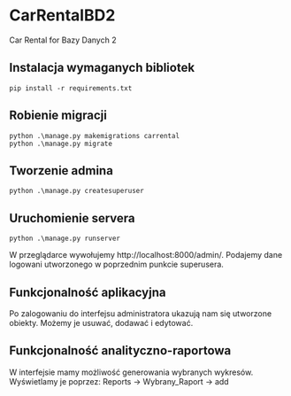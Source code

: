 # CarRentalBD2
Car Rental for Bazy Danych 2


## Instalacja wymaganych bibliotek
```
pip install -r requirements.txt
```

## Robienie migracji
```
python .\manage.py makemigrations carrental
python .\manage.py migrate
```
## Tworzenie admina
```
python .\manage.py createsuperuser
```

## Uruchomienie servera
```
python .\manage.py runserver
```
W przeglądarce wywołujemy http://localhost:8000/admin/. Podajemy dane logowani utworzonego w poprzednim punkcie superusera.

## Funkcjonalność aplikacyjna

Po zalogowaniu do interfejsu administratora ukazują nam się utworzone obiekty. Możemy je usuwać, dodawać i edytować.

## Funkcjonalność analityczno-raportowa

W interfejsie mamy możliwość generowania wybranych wykresów. Wyświetlamy je poprzez: Reports -> Wybrany_Raport -> add


